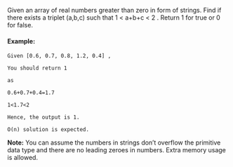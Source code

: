 Given an array of real numbers greater than zero in form of strings.
Find if there exists a triplet (a,b,c) such that 1 < a+b+c < 2 . 
Return 1 for true or 0 for false.


#### Example:
```
Given [0.6, 0.7, 0.8, 1.2, 0.4] ,

You should return 1

as

0.6+0.7+0.4=1.7

1<1.7<2

Hence, the output is 1.

O(n) solution is expected.
```
**Note:** You can assume the numbers in strings don’t overflow the primitive data type and there are no leading zeroes in numbers. Extra memory usage is allowed.